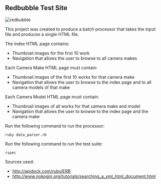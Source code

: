 ## Redbubble Test Site

![redbubble](http://i.imgur.com/zlk3bo1.png)

This project was created to produce a batch processor that takes the input file and produces a single HTML file.

The index HTML page contains:

* Thumbnail images for the first 10 work
* Navigation that allows the user to browse to all camera makes

Each Camera Make HTML page must contain:

* Thumbnail images of the first 10 works for that camera make
* Navigation that allows the user to browse to the index page and to all camera models of that make

Each Camera Model HTML page must contain:

* Thumbnail images of all works for that camera make and model
* Navigation that allows the user to browse to the index page and the camera make

Run the following command to run the processor:

```
ruby data_parser.rb
```

Run the following command to run the test suite:

```
rspec
```

Sources used:

* http://apidock.com/ruby/ERB
* http://www.nokogiri.org/tutorials/searching_a_xml_html_document.html
